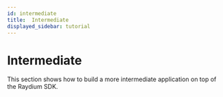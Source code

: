 ```yaml
---
id: intermediate
title:  Intermediate
displayed_sidebar: tutorial
---
```


# Intermediate

This section shows how to build a more intermediate application on top of the Raydium SDK.
